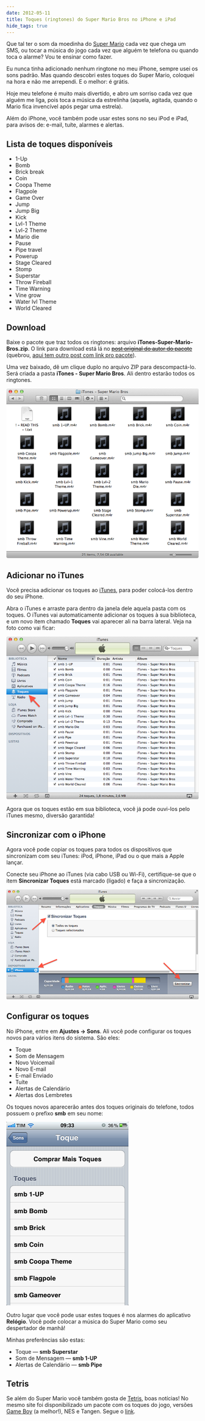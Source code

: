```yaml
---
date: 2012-05-11
title: Toques (ringtones) do Super Mario Bros no iPhone e iPad
hide_tags: true
---
```


Que tal ter o som da moedinha do [Super Mario](http://pt.wikipedia.org/wiki/Super_Mario_Bros.) cada vez que chega um SMS, ou tocar a música do jogo cada vez que alguém te telefona ou quando toca o alarme? Vou te ensinar como fazer.

Eu nunca tinha adicionado nenhum ringtone no meu iPhone, sempre usei os sons padrão. Mas quando descobri estes toques do Super Mario, coloquei na hora e não me arrependi. E o melhor: é grátis.

Hoje meu telefone é muito mais divertido, e abro um sorriso cada vez que alguém me liga, pois toca a música da estrelinha (aquela, agitada, quando o Mario fica invencível após pegar uma estrela).

Além do iPhone, você também pode usar estes sons no seu iPod e iPad, para avisos de: e-mail, tuíte, alarmes e alertas.


## Lista de toques disponíveis

  * 1-Up
  * Bomb
  * Brick break
  * Coin
  * Coopa Theme
  * Flagpole
  * Game Over
  * Jump
  * Jump Big
  * Kick
  * Lvl-1 Theme
  * Lvl-2 Theme
  * Mario die
  * Pause
  * Pipe travel
  * Powerup
  * Stage Cleared
  * Stomp
  * Superstar
  * Throw Fireball
  * Time Warning
  * Vine grow
  * Water lvl Theme
  * World Cleared


## Download

Baixe o pacote que traz todos os ringtones: arquivo **iTones-Super-Mario-Bros.zip**. O link para download está lá no <del>[post original do autor do pacote](http://itones.posterous.com/nes-super-mario-bros-iphone-sound-pack)</del> (quebrou, [aqui tem outro post com link pro pacote](http://www.nintendofuse.com/2011/10/26/nes-super-mario-bros-iphone-ring-tone-sound-pack/)).

Uma vez baixado, dê um clique duplo no arquivo ZIP para descompactá-lo. Será criada a pasta **iTones - Super Mario Bros**. Ali dentro estarão todos os ringtones.

![Pasta com os toques, arquivos com a extensão .m4r](/wp/wp-content/uploads/2012/05/ringtones-finder.png)

## Adicionar no iTunes

Você precisa adicionar os toques ao [iTunes](http://pt.wikipedia.org/wiki/ITunes), para poder colocá-los dentro do seu iPhone.

Abra o iTunes e arraste para dentro da janela dele aquela pasta com os toques. O iTunes vai automaticamente adicionar os toques à sua biblioteca, e um novo item chamado **Toques** vai aparecer ali na barra lateral. Veja na foto como vai ficar:

![Toques já adicionados ao iTunes](/wp/wp-content/uploads/2012/05/ringtones-itunes.png)

Agora que os toques estão em sua biblioteca, você já pode ouvi-los pelo iTunes mesmo, diversão garantida!


## Sincronizar com o iPhone

Agora você pode copiar os toques para todos os dispositivos que sincronizam com seu iTunes: iPod, iPhone, iPad ou o que mais a Apple lançar.

Conecte seu iPhone ao iTunes (via cabo USB ou Wi-Fi), certifique-se que o item **Sincronizar Toques** está marcado (ligado) e faça a sincronização.

![](/wp/wp-content/uploads/2012/05/ringtones-sync.png)


## Configurar os toques

No iPhone, entre em **Ajustes → Sons**. Ali você pode configurar os toques novos para vários itens do sistema. São eles:

  * Toque
  * Som de Mensagem
  * Novo Voicemail
  * Novo E-mail
  * E-mail Enviado
  * Tuíte
  * Alertas de Calendário
  * Alertas dos Lembretes

Os toques novos aparecerão antes dos toques originais do telefone, todos possuem o prefixo **smb** em seu nome:

![](/wp/wp-content/uploads/2012/05/ringtones-iphone.png)

Outro lugar que você pode usar estes toques é nos alarmes do aplicativo **Relógio**. Você pode colocar a música do Super Mario como seu despertador de manhã!

Minhas preferências são estas:

  * Toque — **smb Superstar**
  * Som de Mensagem — **smb 1-UP**
  * Alertas de Calendário — **smb Pipe**


## Tetris

Se além do Super Mario você também gosta de [Tetris](http://pt.wikipedia.org/wiki/Tetris), boas notícias! No mesmo site foi disponibilizado um pacote com os toques do jogo, versões [Game Boy][] (a melhor!), NES e Tangen. Segue o [link](http://itones.posterous.com/tetris-iphone-ringtones-text-tones-soundpack).


[Game Boy]: http://en.wikipedia.org/wiki/Tetris_(Game_Boy)
